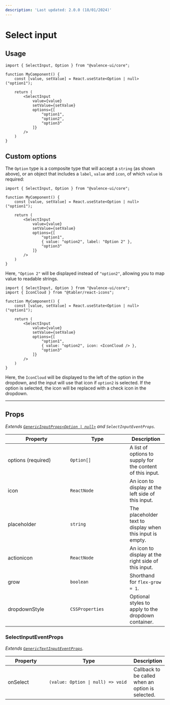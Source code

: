 ```yaml
---
description: 'Last updated: 2.0.0 (18/01/2024)'
---
```


# Select input

## Usage

```tsx
import { SelectInput, Option } from "@valence-ui/core";

function MyComponent() { 
    const [value, setValue] = React.useState<Option | null>("option1");

    return ( 
        <SelectInput
            value={value}
            setValue={setValue}
            options={[
                "option1",
                "option2",
                "option3"
            ]}
        />
    )
}
```

## Custom options

The `Option` type is a composite type that will accept a `string` (as shown above), or an object that includes a `label`, `value` and `icon`, of which `value` is required:

```tsx
import { SelectInput, Option } from "@valence-ui/core";

function MyComponent() { 
    const [value, setValue] = React.useState<Option | null>("option1");

    return ( 
        <SelectInput
            value={value}
            setValue={setValue}
            options={[
                "option1",
                { value: "option2", label: "Option 2" },
                "option3"
            ]}
        />
    )
}
```

Here, `"Option 2"` will be displayed instead of `"option2"`, allowing you to map value to readable strings.

```tsx
import { SelectInput, Option } from "@valence-ui/core";
import { IconCloud } from "@tabler/react-icons";

function MyComponent() { 
    const [value, setValue] = React.useState<Option | null>("option1");

    return ( 
        <SelectInput
            value={value}
            setValue={setValue}
            options={[
                "option1",
                { value: "option2", icon: <IconCloud /> },
                "option3"
            ]}
        />
    )
}
```

Here, the `IconCloud` will be displayed to the left of the option in the dropdown, and the input will use that icon if `option2` is selected. If the option is selected, the icon will be replaced with a check icon in the dropdown.

***

## Props

_Extends_ [_`GenericInputProps<Option | null>`_](../../generics/generic-input-props.md) _and `SelectInputEventProps`._

<table data-full-width="true"><thead><tr><th width="181.33333333333331">Property</th><th width="172">Type</th><th>Description</th></tr></thead><tbody><tr><td>options (required)</td><td><code>Option[]</code></td><td>A list of options to supply for the content of this input.</td></tr><tr><td>icon</td><td><code>ReactNode</code></td><td>An icon to display at the left side of this input.</td></tr><tr><td>placeholder</td><td><code>string</code></td><td>The placeholder text to display when this input is empty.</td></tr><tr><td>actionicon</td><td><code>ReactNode</code></td><td>An icon to display at the right side of this input.</td></tr><tr><td>grow</td><td><code>boolean</code></td><td>Shorthand for <code>flex-grow = 1</code>.</td></tr><tr><td>dropdownStyle</td><td><code>CSSProperties</code></td><td>Optional styles to apply to the dropdown container.</td></tr></tbody></table>

### SelectInputEventProps

_Extends_ [_`GenericTextInputEventProps`_](../../generics/generic-input-props.md)_._

<table data-full-width="true"><thead><tr><th width="134">Property</th><th width="336">Type</th><th>Description</th></tr></thead><tbody><tr><td>onSelect</td><td><code>(value: Option | null) => void</code></td><td>Callback to be called when an option is selected.</td></tr></tbody></table>
